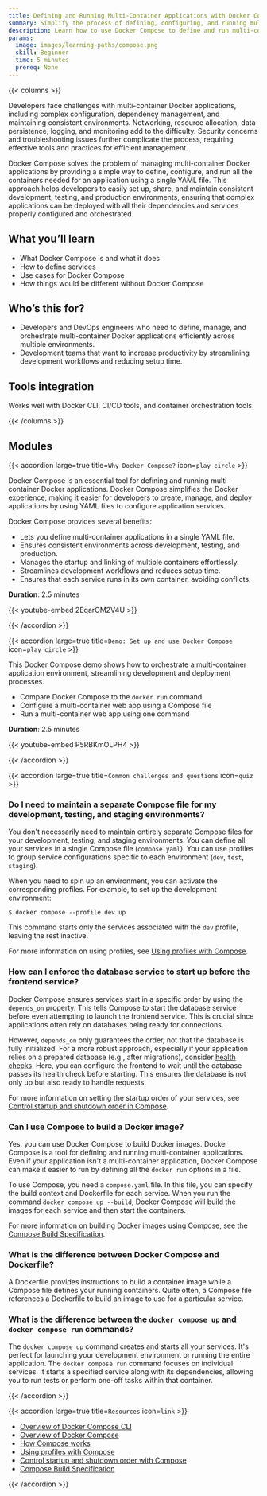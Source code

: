```yaml
---
title: Defining and Running Multi-Container Applications with Docker Compose
summary: Simplify the process of defining, configuring, and running multi-container Docker applications to enable efficient development, testing, and deployment.
description: Learn how to use Docker Compose to define and run multi-container Docker applications.
params:
  image: images/learning-paths/compose.png
  skill: Beginner
  time: 5 minutes
  prereq: None
---
```


{{< columns >}}

Developers face challenges with multi-container Docker applications, including
complex configuration, dependency management, and maintaining consistent
environments. Networking, resource allocation, data persistence, logging, and
monitoring add to the difficulty. Security concerns and troubleshooting issues
further complicate the process, requiring effective tools and practices for
efficient management.

Docker Compose solves the problem of managing multi-container Docker
applications by providing a simple way to define, configure, and run all the
containers needed for an application using a single YAML file. This approach
helps developers to easily set up, share, and maintain consistent development,
testing, and production environments, ensuring that complex applications can be
deployed with all their dependencies and services properly configured and
orchestrated.

<!-- break -->

## What you’ll learn

- What Docker Compose is and what it does
- How to define services
- Use cases for Docker Compose
- How things would be different without Docker Compose

## Who’s this for?

- Developers and DevOps engineers who need to define, manage, and orchestrate
  multi-container Docker applications efficiently across multiple environments.
- Development teams that want to increase productivity by streamlining
  development workflows and reducing setup time.

## Tools integration

Works well with Docker CLI, CI/CD tools, and container orchestration tools.

{{< /columns >}}

## Modules

{{< accordion large=true title=`Why Docker Compose?` icon=`play_circle` >}}

Docker Compose is an essential tool for defining and running multi-container
Docker applications. Docker Compose simplifies the Docker experience, making it
easier for developers to create, manage, and deploy applications by using YAML
files to configure application services.

Docker Compose provides several benefits:

- Lets you define multi-container applications in a single YAML file.
- Ensures consistent environments across development, testing, and production.
- Manages the startup and linking of multiple containers effortlessly.
- Streamlines development workflows and reduces setup time.
- Ensures that each service runs in its own container, avoiding conflicts.

**Duration**: 2.5 minutes

{{< youtube-embed 2EqarOM2V4U >}}

{{< /accordion >}}

{{< accordion large=true title=`Demo: Set up and use Docker Compose` icon=`play_circle` >}}

This Docker Compose demo shows how to orchestrate a multi-container application
environment, streamlining development and deployment processes.

- Compare Docker Compose to the `docker run` command
- Configure a multi-container web app using a Compose file
- Run a multi-container web app using one command

**Duration**: 2.5 minutes

{{< youtube-embed P5RBKmOLPH4 >}}

{{< /accordion >}}

{{< accordion large=true title=`Common challenges and questions` icon=`quiz` >}}

<!-- vale Docker.HeadingLength = NO -->

### Do I need to maintain a separate Compose file for my development, testing, and staging environments?

You don't necessarily need to maintain entirely separate Compose files for your
development, testing, and staging environments. You can define all your
services in a single Compose file (`compose.yaml`). You can use profiles to
group service configurations specific to each environment (`dev`, `test`,
`staging`).

When you need to spin up an environment, you can activate the corresponding
profiles. For example, to set up the development environment:

```console
$ docker compose --profile dev up
```

This command starts only the services associated with the `dev` profile,
leaving the rest inactive.

For more information on using profiles, see [Using profiles with
Compose](../manuals/compose/profiles.md).

### How can I enforce the database service to start up before the frontend service?

Docker Compose ensures services start in a specific order by using the
`depends_on` property. This tells Compose to start the database service before
even attempting to launch the frontend service. This is crucial since
applications often rely on databases being ready for connections.

However, `depends_on` only guarantees the order, not that the database is fully
initialized. For a more robust approach, especially if your application relies
on a prepared database (e.g., after migrations), consider [health
checks](../reference/compose-file/services.md#healthcheck). Here, you can
configure the frontend to wait until the database passes its health check
before starting. This ensures the database is not only up but also ready to
handle requests.

For more information on setting the startup order of your services, see
[Control startup and shutdown order in Compose](../manuals/compose/startup-order.md).

### Can I use Compose to build a Docker image?

Yes, you can use Docker Compose to build Docker images. Docker Compose is a
tool for defining and running multi-container applications. Even if your
application isn't a multi-container application, Docker Compose can make it
easier to run by defining all the `docker run` options in a file.

To use Compose, you need a `compose.yaml` file. In this file, you can specify
the build context and Dockerfile for each service. When you run the command
`docker compose up --build`, Docker Compose will build the images for each
service and then start the containers.

For more information on building Docker images using Compose, see the [Compose
Build Specification](../reference/compose-file/build.md).

### What is the difference between Docker Compose and Dockerfile?

A Dockerfile provides instructions to build a container image while a Compose
file defines your running containers. Quite often, a Compose file references a
Dockerfile to build an image to use for a particular service.

### What is the difference between the `docker compose up` and `docker compose run` commands?

The `docker compose up` command creates and starts all your services. It's
perfect for launching your development environment or running the entire
application. The `docker compose run` command focuses on individual services.
It starts a specified service along with its dependencies, allowing you to run
tests or perform one-off tasks within that container.

<!-- vale Docker.HeadingLength = YES -->

{{< /accordion >}}

{{< accordion large=true title=`Resources` icon=`link` >}}

- [Overview of Docker Compose CLI](../reference/cli/docker/compose/index.md)
- [Overview of Docker Compose](../manuals/compose/index.md)
- [How Compose works](../manuals/compose/compose-application-model.md)
- [Using profiles with Compose](../manuals/compose/profiles.md)
- [Control startup and shutdown order with Compose](../manuals/compose/startup-order.md)
- [Compose Build Specification](../reference/compose-file/build.md)

{{< /accordion >}}

<div id="compose-lp-survey-anchor"></div>
